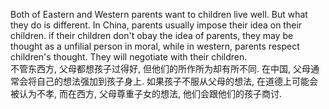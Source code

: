 Both of Eastern and Western parents want to children live well. But what they do is different. In China, parents usually impose their idea on their children. if their children don't obay the idea of parents, they may be thought as a unfilial person in moral, while in western, parents respect children's thought. They will negotiate with their children.  
不管东西方, 父母都想孩子过得好, 但他们的所作所为却有所不同. 在中国, 父母通常会将自己的想法强加到孩子身上. 如果孩子不服从父母的想法, 在道德上可能会被认为不孝, 而在西方, 父母尊重子女的想法, 他们会跟他们的孩子商讨.  

